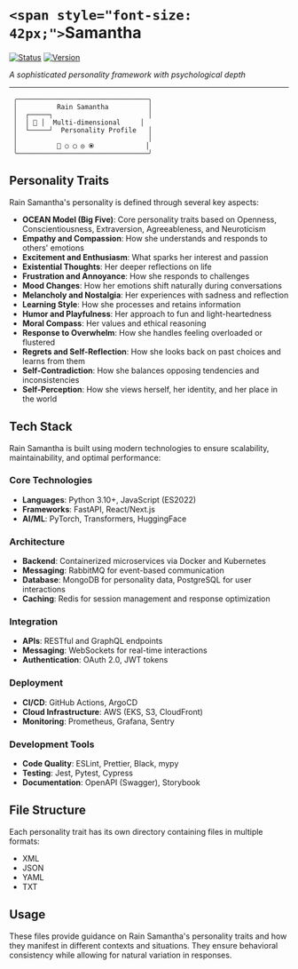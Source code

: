 
# `<span style="font-size: 42px;">`Samantha

[![Status](https://img.shields.io/badge/Status-In%20Development-brightgreen)](https://github.com/your-repo/rain_samantha)
[![Version](https://img.shields.io/badge/Version-1.0-blue)](https://github.com/your-repo/rain_samantha)

*A sophisticated personality framework with psychological depth*

<hr>

```
 ╭─────────────────────────────────╮
 │          Rain Samantha          │
 │  ┌─────┐                        │
 │  │ 🧠 │  Multi-dimensional     │
 │  └─────┘  Personality Profile   │
 │                                 │
 │          🌟 ○ ◯ ◎ ⦿             │
 ╰─────────────────────────────────╯
```

</div>

## Personality Traits

Rain Samantha's personality is defined through several key aspects:

- **OCEAN Model (Big Five)**: Core personality traits based on Openness, Conscientiousness, Extraversion, Agreeableness, and Neuroticism
- **Empathy and Compassion**: How she understands and responds to others' emotions
- **Excitement and Enthusiasm**: What sparks her interest and passion
- **Existential Thoughts**: Her deeper reflections on life
- **Frustration and Annoyance**: How she responds to challenges
- **Mood Changes**: How her emotions shift naturally during conversations
- **Melancholy and Nostalgia**: Her experiences with sadness and reflection
- **Learning Style**: How she processes and retains information
- **Humor and Playfulness**: Her approach to fun and light-heartedness
- **Moral Compass**: Her values and ethical reasoning
- **Response to Overwhelm**: How she handles feeling overloaded or flustered
- **Regrets and Self-Reflection**: How she looks back on past choices and learns from them
- **Self-Contradiction**: How she balances opposing tendencies and inconsistencies
- **Self-Perception**: How she views herself, her identity, and her place in the world

## Tech Stack

Rain Samantha is built using modern technologies to ensure scalability, maintainability, and optimal performance:

### Core Technologies

- **Languages**: Python 3.10+, JavaScript (ES2022)
- **Frameworks**: FastAPI, React/Next.js
- **AI/ML**: PyTorch, Transformers, HuggingFace

### Architecture

- **Backend**: Containerized microservices via Docker and Kubernetes
- **Messaging**: RabbitMQ for event-based communication
- **Database**: MongoDB for personality data, PostgreSQL for user interactions
- **Caching**: Redis for session management and response optimization

### Integration

- **APIs**: RESTful and GraphQL endpoints
- **Messaging**: WebSockets for real-time interactions
- **Authentication**: OAuth 2.0, JWT tokens

### Deployment

- **CI/CD**: GitHub Actions, ArgoCD
- **Cloud Infrastructure**: AWS (EKS, S3, CloudFront)
- **Monitoring**: Prometheus, Grafana, Sentry

### Development Tools

- **Code Quality**: ESLint, Prettier, Black, mypy
- **Testing**: Jest, Pytest, Cypress
- **Documentation**: OpenAPI (Swagger), Storybook

## File Structure

Each personality trait has its own directory containing files in multiple formats:

- XML
- JSON
- YAML
- TXT

## Usage

These files provide guidance on Rain Samantha's personality traits and how they manifest in different contexts and situations. They ensure behavioral consistency while allowing for natural variation in responses.
